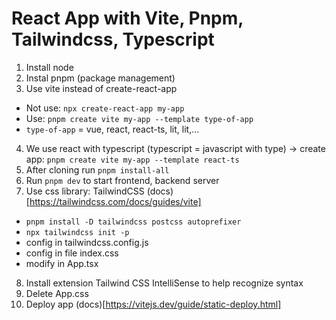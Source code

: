 # React App with Vite, Pnpm, Tailwindcss, Typescript
1. Install node 
2. Instal pnpm (package management)
3. Use vite instead of create-react-app
- Not use: `npx create-react-app my-app`
- Use: `pnpm create vite my-app --template type-of-app`
- `type-of-app` = vue, react, react-ts, lit, lit,...
4. We use react with typescript (typescript = javascript with type)
-> create app: `pnpm create vite my-app --template react-ts`
5. After cloning run `pnpm install-all`
6. Run `pnpm dev` to start frontend, backend server
7. Use css library: TailwindCSS
(docs)[https://tailwindcss.com/docs/guides/vite]
- `pnpm install -D tailwindcss postcss autoprefixer`
- `npx tailwindcss init -p`
- config in tailwindcss.config.js
- config in file index.css 
- modify in App.tsx
8. Install extension Tailwind CSS IntelliSense to help recognize syntax
9. Delete App.css
10. Deploy app (docs)[https://vitejs.dev/guide/static-deploy.html]